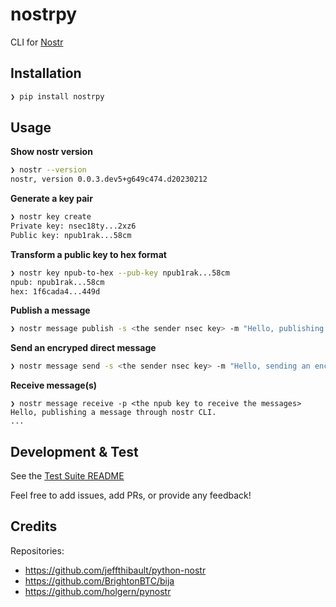 # nostrpy
CLI for [Nostr](https://github.com/nostr-protocol/nostr)

## Installation
```bash
❯ pip install nostrpy
```

## Usage

**Show nostr version**
```bash
❯ nostr --version
nostr, version 0.0.3.dev5+g649c474.d20230212
```

**Generate a key pair**
```bash
❯ nostr key create
Private key: nsec18ty...2xz6
Public key: npub1rak...58cm
```

**Transform a public key to hex format**
```bash
❯ nostr key npub-to-hex --pub-key npub1rak...58cm
npub: npub1rak...58cm
hex: 1f6cada4...449d
```

**Publish a message**
```bash
❯ nostr message publish -s <the sender nsec key> -m "Hello, publishing a message through nostr CLI."
```

**Send an encryped direct message**
```bash
❯ nostr message send -s <the sender nsec key> -m "Hello, sending an encryped direct message" -p <the receiver npub key>
```

**Receive message(s)**
```
❯ nostr message receive -p <the npub key to receive the messages>
Hello, publishing a message through nostr CLI.
...
```


## Development & Test
See the [Test Suite README](test/README.md)

Feel free to add issues, add PRs, or provide any feedback!

## Credits
Repositories:
- https://github.com/jeffthibault/python-nostr
- https://github.com/BrightonBTC/bija
- https://github.com/holgern/pynostr
